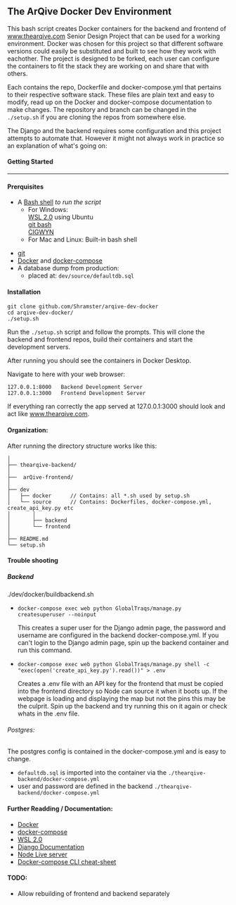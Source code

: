 ## The ArQive Docker Dev Environment


This bash script creates Docker containers for the backend and frontend of www.thearqive.com Senior Design Project that can be used for a working environment.  Docker was chosen for this project so that different software versions could easily be substituted and built to see how they work with eachother.  The project is designed to be forked, each user can configure the containers to fit the stack they are working on and share that with others. 


Each contains the repo, Dockerfile and docker-compose.yml that pertains to their respective software stack.  These files are plain text and easy to modify, read up on the Docker and docker-compose documentation to make changes.  The repository and branch can be changed in the `./setup.sh` if you are cloning the repos from somewhere else.

The Django and the backend requires some configuration and this project attempts to automate that. However it might not always work in practice so an explanation of what's going on: 


#### Getting Started
---
#### Prerquisites 
* A <a href="https://www.gnu.org/software/bash/">Bash shell</a> *to run the script*
    - For Windows:<br> <a href="https://learn.microsoft.com/en-us/windows/wsl/install">WSL 2.0</a> using Ubuntu <br> <a href="https://git-scm.com/downloads">git bash</a><br><a href="https://www.cygwin.com/install.html">CIGWYN</a><br>
    - For Mac and Linux: Built-in bash shell
- <a href="https://git-scm.com/">git</a>
- <a href="https://docs.docker.com/get-docker/">Docker</a> and <a href="https://docs.docker.com/compose/install/">docker-compose</a>
- A database dump from production: 
    - placed at: `dev/source/defaultdb.sql`

#### Installation

    git clone github.com/Shramster/arqive-dev-docker
    cd arqive-dev-docker/
    ./setup.sh

Run the `./setup.sh` script and follow the prompts. This will clone the backend and frontend repos, build their containers and start the development servers.

After running you should see the containers in Docker Desktop.

Navigate to here with your web browser:

    127.0.0.1:8000   Backend Development Server
    127.0.0.1:3000   Frontend Development Server 

If everything ran correctly the app served at 127.0.0.1:3000 should look and act like www.thearqive.com.


#### Organization:
After running the directory structure works like this:

    │    
    ├── thearqive-backend/		   
    │    
    ├──  arQive-frontend/		   
    │    
    ├── dev
    │   ├── docker		// Contains: all *.sh used by setup.sh
    │   └── source		// Contains: Dockerfiles, docker-compose.yml, create_api_key.py etc
    │       │		 
    │       ├── backend
    │       └── frontend
    │    
    ├── README.md
    └── setup.sh



#### Trouble shooting
##### Backend

./dev/docker/buildbackend.sh
* `docker-compose exec web python GlobalTraqs/manage.py createsuperuser --noinput`

    This creates a super user for the Django admin page, the password and username are configured in the backend docker-compose.yml. If you can't login to the Django admin page, spin up the backend container and run this command.
* `docker-compose exec web python GlobalTraqs/manage.py shell -c "exec(open('create_api_key.py').read())" > .env`

    Creates a .env file with an API key for the frontend that must be copied into the frontend directory so Node can source it when it boots up.  If the webpage is loading and displaying the map but not the pins this may be the culprit. Spin up the backend and try running this on it again or check whats in the .env file.
###### Postgres:

The postgres config is contained in the docker-compose.yml and is easy to change.
* `defaultdb.sql` is imported into the container via the `./thearqive-backend/docker-compose.yml`
* user and password are defined in the backend `./thearqive-backend/docker-compose.yml`


#### Further Readding / Documentation:

* <a href="https://docs.docker.com/reference/">Docker</a>
* <a href="https://docs.docker.com/compose/">docker-compose</a>
* <a href="https://learn.microsoft.com/en-us/windows/wsl/">WSL 2.0</a>
* <a href="https://docs.djangoproject.com/en/4.1/">Django Documentation</a>
* <a href="https://nodejs.org/en/docs/">Node Live server</a>
* <a href="https://devhints.io/docker-compose">Docker-compose CLI cheat-sheet</a>

#### TODO:

* Allow rebuilding of frontend and backend separately
